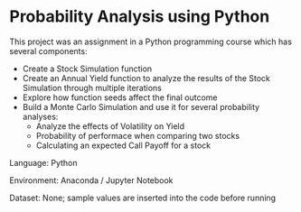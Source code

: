# Probability Analysis using Python

This project was an assignment in a Python programming course which has several components:

- Create a Stock Simulation function
- Create an Annual Yield function to analyze the results of the Stock Simulation through multiple iterations
- Explore how function seeds affect the final outcome
- Build a Monte Carlo Simulation and use it for several probability analyses:
    - Analyze the effects of Volatility on Yield
    - Probability of performace when comparing two stocks
    - Calculating an expected Call Payoff for a stock

Language: Python

Environment: Anaconda / Jupyter Notebook

Dataset: None; sample values are inserted into the code before running
